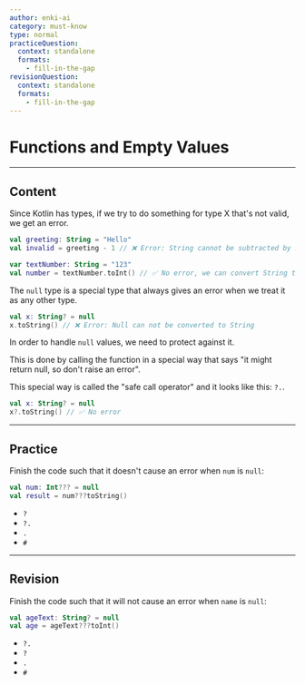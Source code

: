 ```yaml
---
author: enki-ai
category: must-know
type: normal
practiceQuestion:
  context: standalone
  formats:
    - fill-in-the-gap
revisionQuestion:
  context: standalone
  formats:
    - fill-in-the-gap
---
```


# Functions and Empty Values

---
## Content

Since Kotlin has types, if we try to do something for type X that's not valid, we get an error.

```kotlin
val greeting: String = "Hello"
val invalid = greeting - 1 // ❌ Error: String cannot be subtracted by Int

var textNumber: String = "123"
val number = textNumber.toInt() // ✅ No error, we can convert String to Int
```

The `null` type is a special type that always gives an error when we treat it as any other type.

```kotlin
val x: String? = null
x.toString() // ❌ Error: Null can not be converted to String
```

In order to handle `null` values, we need to protect against it.

This is done by calling the function in a special way that says "it might return null, so don't raise an error".

This special way is called the "safe call operator" and it looks like this: `?.`.

```kotlin
val x: String? = null
x?.toString() // ✅ No error
```

---
## Practice

Finish the code such that it doesn't cause an error when `num` is `null`:

```kotlin
val num: Int??? = null
val result = num???toString()
```

- `?`
- `?.`
- `.`
- `#`


---
## Revision

Finish the code such that it will not cause an error when `name` is `null`:

```kotlin
val ageText: String? = null
val age = ageText???toInt()
```

- `?.`
- `?`
- `.`
- `#`


